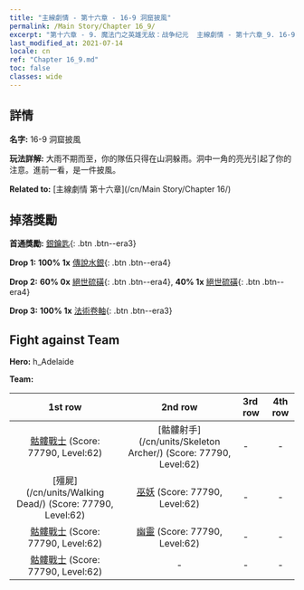 ```yaml
---
title: "主線劇情 - 第十六章 - 16-9 洞窟披風"
permalink: /Main Story/Chapter 16_9/
excerpt: "第十六章 - 9. 魔法门之英雄无敌：战争纪元  主線劇情 - 第十六章_9. 16-9 洞窟披風"
last_modified_at: 2021-07-14
locale: cn
ref: "Chapter 16_9.md"
toc: false
classes: wide
---
```


## 詳情

 **名字:** 16-9 洞窟披風

 **玩法詳解:** 大雨不期而至，你的隊伍只得在山洞躲雨。洞中一角的亮光引起了你的注意。進前一看，是一件披風。

 **Related to:** [主線劇情 第十六章](/cn/Main Story/Chapter 16/)

## 掉落獎勵

 **首通獎勵:** [銀鑰匙](/cn/Items/con_693/){: .btn .btn--era3}

 **Drop 1:** **100% 1x** [傳說水銀](/cn/Items/mat_56/){: .btn .btn--era4}

 **Drop 2:** **60% 0x** [絕世硫磺](/cn/Items/mat_50/){: .btn .btn--era4}, **40% 1x** [絕世硫磺](/cn/Items/mat_50/){: .btn .btn--era4}

 **Drop 3:** **100% 1x** [法術卷軸](/cn/Items/con_694/){: .btn .btn--era3}


## Fight against Team
 **Hero:** h_Adelaide

 **Team:**


  | 1st row | 2nd row | 3rd row | 4th row |
  |:----:|:----:|:----|:----:|
  | [骷髏戰士](/cn/units/Skeleton/) (Score: 77790, Level:62)  | [骷髏射手](/cn/units/Skeleton Archer/) (Score: 77790, Level:62)  | - | - |
  | [殭屍](/cn/units/Walking Dead/) (Score: 77790, Level:62)  | [巫妖](/cn/units/Lich/) (Score: 77790, Level:62)  | - | - |
  | [骷髏戰士](/cn/units/Skeleton/) (Score: 77790, Level:62)  | [幽靈](/cn/units/Wight/) (Score: 77790, Level:62)  | - | - |
  | [骷髏戰士](/cn/units/Skeleton/) (Score: 77790, Level:62)  | - | - | - |


